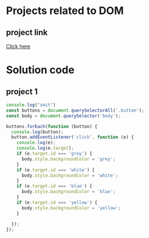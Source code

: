 # Projects related to DOM

## project link
[Click here](https://stackblitz.com/edit/dom-project-chaiaurcode?file=index.html)

# Solution code

## project 1

```javascript
console.log("smit")
const buttons = document.querySelectorAll('.button');
const body = document.querySelector('body');

buttons.forEach(function (button) {
  console.log(button);
  button.addEventListener('click', function (e) {
    console.log(e);
    console.log(e.target);
    if (e.target.id === 'grey') {
      body.style.backgroundColor = 'grey';
    }
    if (e.target.id === 'white') {
      body.style.backgroundColor = 'white';
    }
    if (e.target.id === 'blue') {
      body.style.backgroundColor = 'blue';
    }
    if (e.target.id === 'yellow') {
      body.style.backgroundColor = 'yellow';
    }
    
  });
});


```